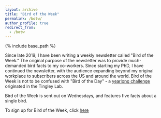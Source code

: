 ```yaml
---
layout: archive
title: "Bird of the Week"
permalink: /botw/
author_profile: true
redirect_from:
  - /botw
---
```


{% include base_path %}

Since late 2019, I have been writing a weekly newsletter called "Bird of the Week." The original purpose of the newsletter was to provide much-demanded bird facts to my co-workers. Since starting my PhD, I have continued the newsletter, with the audience expanding beyond my original workplace to subscribers across the US and around the world. Bird of the Week is not to be confused with "Bird of the Day" - a <a href="http://www.morgantingley.com/botd/">yearlong challenge</a> originated in the Tingley Lab.

Bird of the Week is sent out on Wednesdays, and features five facts about a single bird.


To sign up for Bird of the Week, click <a href="https://btonelli.substack.com/p/coming-soon">here</a>
